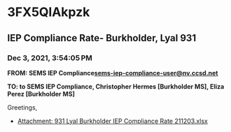 # 3FX5QlAkpzk
## IEP Compliance Rate- Burkholder, Lyal 931
### Dec 3, 2021, 3:54:05 PM
**FROM: SEMS IEP Compliance<sems-iep-compliance-user@nv.ccsd.net>**

**TO: to SEMS IEP Compliance, Christopher Hermes [Burkholder MS], Eliza Perez [Burkholder MS]**


Greetings,  





* [Attachment: 931 Lyal Burkholder IEP Compliance Rate 211203.xlsx](3FX5QlAkpzk-attachment-1.xlsx)

